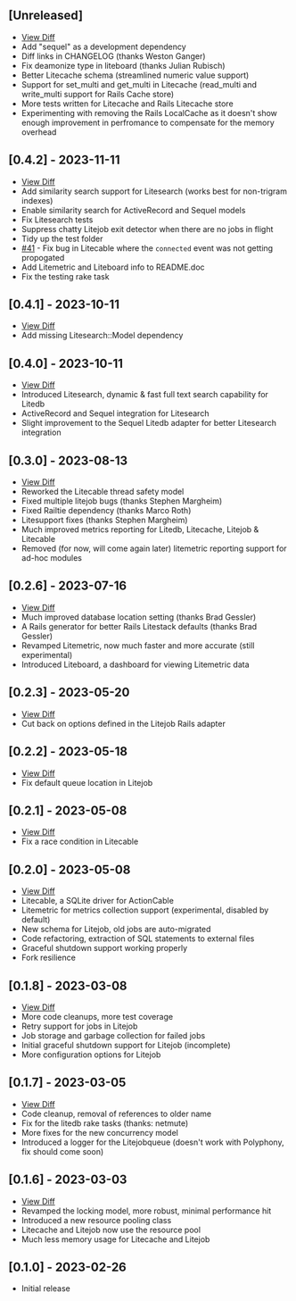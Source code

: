 ## [Unreleased]

- [View Diff](https://github.com/oldmoe/litestack/compare/v0.4.1...master)
- Add "sequel" as a development dependency
- Diff links in CHANGELOG (thanks Weston Ganger)
- Fix deamonize type in liteboard (thanks Julian Rubisch)
- Better Litecache schema (streamlined numeric value support)
- Support for set_multi and get_multi in Litecache (read_multi and write_multi support for Rails Cache store)
- More tests written for Litecache and Rails Litecache store
- Experimenting with removing the Rails LocalCache as it doesn't show enough improvement in perfromance to compensate for the memory overhead 

## [0.4.2] - 2023-11-11

- [View Diff](https://github.com/oldmoe/litestack/compare/v0.4.1...v0.4.2)
- Add similarity search support for Litesearch (works best for non-trigram indexes)
- Enable similarity search for ActiveRecord and Sequel models
- Fix Litesearch tests
- Suppress chatty Litejob exit detector when there are no jobs in flight
- Tidy up the test folder
- [#41](https://github.com/oldmoe/litestack/pull/41) - Fix bug in Litecable where the `connected` event was not getting propogated
- Add Litemetric and Liteboard info to README.doc
- Fix the testing rake task

## [0.4.1] - 2023-10-11

- [View Diff](https://github.com/oldmoe/litestack/compare/v0.4.0...v0.4.1)
- Add missing Litesearch::Model dependency

## [0.4.0] - 2023-10-11

- [View Diff](https://github.com/oldmoe/litestack/compare/v0.3.0...v0.4.0)
- Introduced Litesearch, dynamic & fast full text search capability for Litedb
- ActiveRecord and Sequel integration for Litesearch
- Slight improvement to the Sequel Litedb adapter for better Litesearch integration

## [0.3.0] - 2023-08-13

- [View Diff](https://github.com/oldmoe/litestack/compare/v0.2.6...v0.3.0)
- Reworked the Litecable thread safety model
- Fixed multiple litejob bugs (thanks Stephen Margheim)
- Fixed Railtie dependency (thanks Marco Roth)
- Litesupport fixes (thanks Stephen Margheim)
- Much improved metrics reporting for Litedb, Litecache, Litejob & Litecable
- Removed (for now, will come again later) litemetric reporting support for ad-hoc modules

## [0.2.6] - 2023-07-16

- [View Diff](https://github.com/oldmoe/litestack/compare/v0.2.3...v0.2.6)
- Much improved database location setting (thanks Brad Gessler)
- A Rails generator for better Rails Litestack defaults (thanks Brad Gessler)
- Revamped Litemetric, now much faster and more accurate (still experimental)
- Introduced Liteboard, a dashboard for viewing Litemetric data

## [0.2.3] - 2023-05-20

- [View Diff](https://github.com/oldmoe/litestack/compare/v0.2.2...v0.2.3)
- Cut back on options defined in the Litejob Rails adapter

## [0.2.2] - 2023-05-18

- [View Diff](https://github.com/oldmoe/litestack/compare/v0.2.1...v0.2.2)
- Fix default queue location in Litejob


## [0.2.1] - 2023-05-08

- [View Diff](https://github.com/oldmoe/litestack/compare/v0.2.0...v0.2.1)
- Fix a race condition in Litecable

## [0.2.0] - 2023-05-08

- [View Diff](https://github.com/oldmoe/litestack/compare/v0.1.8...v0.2.0)
- Litecable, a SQLite driver for ActionCable
- Litemetric for metrics collection support (experimental, disabled by default)
- New schema for Litejob, old jobs are auto-migrated
- Code refactoring, extraction of SQL statements to external files
- Graceful shutdown support working properly
- Fork resilience

## [0.1.8] - 2023-03-08

- [View Diff](https://github.com/oldmoe/litestack/compare/v0.1.7...v0.1.8)
- More code cleanups, more test coverage
- Retry support for jobs in Litejob
- Job storage and garbage collection for failed jobs
- Initial graceful shutdown support for Litejob (incomplete)
- More configuration options for Litejob

## [0.1.7] - 2023-03-05

- [View Diff](https://github.com/oldmoe/litestack/compare/v0.1.6...v0.1.7)
- Code cleanup, removal of references to older name
- Fix for the litedb rake tasks (thanks: netmute)
- More fixes for the new concurrency model
- Introduced a logger for the Litejobqueue (doesn't work with Polyphony, fix should come soon)

## [0.1.6] - 2023-03-03

- [View Diff](https://github.com/oldmoe/litestack/compare/v0.1.0...v0.1.6)
- Revamped the locking model, more robust, minimal performance hit
- Introduced a new resource pooling class
- Litecache and Litejob now use the resource pool
- Much less memory usage for Litecache and Litejob

## [0.1.0] - 2023-02-26

- Initial release
